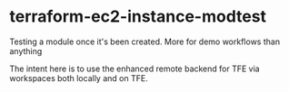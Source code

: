# terraform-ec2-instance-modtest
Testing a module once it's been created.  More for demo workflows than anything

The intent here is to use the enhanced remote backend for TFE via workspaces both locally and on TFE.   


